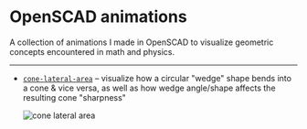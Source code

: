 # OpenSCAD animations

A collection of animations I made in OpenSCAD to visualize geometric concepts
encountered in math and physics.

---

- [`cone-lateral-area`](cone-lateral-area) – visualize how a circular "wedge"
  shape bends into a cone & vice versa, as well as how wedge angle/shape
  affects the resulting cone "sharpness"

  ![cone lateral area](cone-lateral-area/cone-lateral-area.gif)
